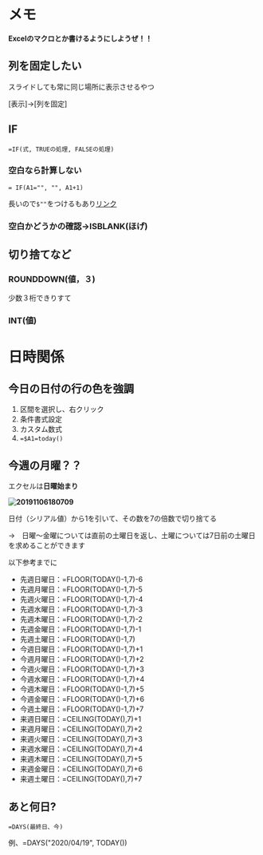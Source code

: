 # メモ

**Excelのマクロとか書けるようにしようぜ！！**



## 列を固定したい

スライドしても常に同じ場所に表示させるやつ

[表示]→[列を固定]



## IF

`=IF(式, TRUEの処理, FALSEの処理)`

### 空白なら計算しない

`= IF(A1="", "", A1+1)`

長いので`$""`をつけるもあり[リンク](https://www.excelspeedup.com/kuuhakuif/)



### 空白かどうかの確認→ISBLANK(ほげ)



## 切り捨てなど

### ROUNDDOWN(値，３)

少数３桁できりすて

### INT(値)



# 日時関係

## 今日の日付の行の色を強調

1. 区間を選択し、右クリック
2. 条件書式設定
3. カスタム数式
4. `=$A1=today()`

## 今週の月曜？？

エクセルは**日曜始まり**

**![20191106180709](C:\Users\HOME\Documents\GitHub\what-I-learn\src\Excel\memo.assets\20191106180709.jpg)**

日付（シリアル値）から1を引いて、その数を7の倍数で切り捨てる

→　日曜～金曜については直前の土曜日を返し、土曜については7日前の土曜日を求めることができます

以下参考までに

- 先週日曜日：=FLOOR(TODAY()-1,7)-6
- 先週月曜日：=FLOOR(TODAY()-1,7)-5
- 先週火曜日：=FLOOR(TODAY()-1,7)-4
- 先週水曜日：=FLOOR(TODAY()-1,7)-3
- 先週木曜日：=FLOOR(TODAY()-1,7)-2
- 先週金曜日：=FLOOR(TODAY()-1,7)-1
- 先週土曜日：=FLOOR(TODAY()-1,7)
- 今週日曜日：=FLOOR(TODAY()-1,7)+1
- 今週月曜日：=FLOOR(TODAY()-1,7)+2
- 今週火曜日：=FLOOR(TODAY()-1,7)+3
- 今週水曜日：=FLOOR(TODAY()-1,7)+4
- 今週木曜日：=FLOOR(TODAY()-1,7)+5
- 今週金曜日：=FLOOR(TODAY()-1,7)+6
- 今週土曜日：=FLOOR(TODAY()-1,7)+7
- 来週日曜日：=CEILING(TODAY(),7)+1
- 来週月曜日：=CEILING(TODAY(),7)+2
- 来週火曜日：=CEILING(TODAY(),7)+3
- 来週水曜日：=CEILING(TODAY(),7)+4
- 来週木曜日：=CEILING(TODAY(),7)+5
- 来週金曜日：=CEILING(TODAY(),7)+6
- 来週土曜日：=CEILING(TODAY(),7)+7



## あと何日?

`=DAYS(最終日、今)`

例、=DAYS("2020/04/19", TODAY())

